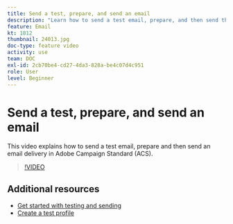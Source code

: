 ```yaml
---
title: Send a test, prepare, and send an email
description: "Learn how to send a test email, prepare, and then send the email delivery. "
feature: Email  
kt: 1812
thumbnail: 24013.jpg
doc-type: feature video
activity: use
team: DOC
exl-id: 2cb70be4-cd27-4da3-828a-be4c07d4c951
role: User
level: Beginner
---
```

# Send a test, prepare, and send an email

This video explains how to send a test email, prepare and then send an email delivery in Adobe Campaign Standard (ACS).

>[!VIDEO](https://video.tv.adobe.com/v/24013/)

## Additional resources

* [Get started with testing and sending](https://experienceleague.adobe.com/docs/campaign-standard/using/testing-and-sending/get-started-sending-messages.html)
* [Create a test profile](/help/profiles-and-audiences/creating-a-profile.md)
